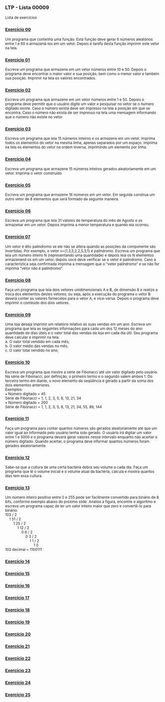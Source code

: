 ### LTP - Lista 00009
<sub>Lista de exercícios</sub>

### <sub>[Exercício 00](https://github.com/albertocerqueira/logica-tecnica-programacao/blob/master/src/br/com/logica/tecnicas/programacao/exercicios00009/Exercicio00.java "Exercício 00")</sub>
<sub>Um programa que contenha uma função. Esta função deve gerar 6 números aleatórios entre 1 e 60 e armazená-los em um vetor. Depois é tarefa desta função imprimir este vetor na tela.</sub>

### <sub>[Exercício 01](https://github.com/albertocerqueira/logica-tecnica-programacao/blob/master/src/br/com/logica/tecnicas/programacao/exercicios00009/Exercicio01.java "Exercício 01")</sub>  
<sub>Escreva um programa que armazene em um vetor números entre 10 e 50. Depois o programa deve encontrar o maior valor e sua posição, bem como o menor valor e também sua posição. Imprimir na tela os valores encontrados.</sub>  
	 
### <sub>[Exercício 02](https://github.com/albertocerqueira/logica-tecnica-programacao/blob/master/src/br/com/logica/tecnicas/programacao/exercicios00009/Exercicio02.java "Exercício 02")</sub>  
<sub>Escreva um programa que armazene em um vetor números entre 1 e 50. Depois o programa deve permitir que o usuário digite um valor e pesquisar no vetor se o número digitado existe. Caso o número exista deve ser impresso na tela a posição em que se encontra. Caso o número não exista de ser impresso na tela uma mensagem informando que o número não existe no vetor.</sub>  
	 
### <sub>[Exercício 03](https://github.com/albertocerqueira/logica-tecnica-programacao/blob/master/src/br/com/logica/tecnicas/programacao/exercicios00009/Exercicio03.java "Exercício 03")</sub>
<sub>Escreva um programa que leia 15 números inteiros e os armazene em um vetor. Imprima todos os elementos do vetor na mesma linha, apenas separados por um espaço. Imprima na tela os elementos do vetor na ordem inversa, imprimindo um elemento por linha.</sub>  

### <sub>[Exercício 04](https://github.com/albertocerqueira/logica-tecnica-programacao/blob/master/src/br/com/logica/tecnicas/programacao/exercicios00009/Exercicio04.java "Exercício 04")</sub>
<sub>Escreva um programa que armazene 15 números inteiros gerados aleatoriamente em um vetor. Imprima o vetor construído</sub>  
	 
### <sub>[Exercício 05](https://github.com/albertocerqueira/logica-tecnica-programacao/blob/master/src/br/com/logica/tecnicas/programacao/exercicios00009/Exercicio05.java "Exercício 05")</sub>
<sub>Escreva um programa que armazene 16 números em um vetor. Em seguida construa um outro vetor de 8 elementos que será formado da seguinte maneira.</sub>  

### <sub>[Exercício 06](https://github.com/albertocerqueira/logica-tecnica-programacao/blob/master/src/br/com/logica/tecnicas/programacao/exercicios00009/Exercicio06.java "Exercício 06")</sub>
<sub>Escreva um programa que leia 31 valores de temperatura do mês de Agosto e os armazenar em um vetor. Depois imprima a menor temperatura e quando ela ocorreu.</sub>  

### <sub>[Exercício 07](https://github.com/albertocerqueira/logica-tecnica-programacao/blob/master/src/br/com/logica/tecnicas/programacao/exercicios00009/Exercicio07.java "Exercício 07")</sub>
<sub>Um vetor é dito palíndromo se ele não se altera quando as posições da componente são invertidas. Por exemplo, o vetor v={1,3,5,2,2,5,3,1} é palíndromo. Escreva um programa que leia um número inteiro N (representando uma quantidade) e depois leia os N elementos armazenand os em um vetor, depois você deve verificar se o vetor é palíndromo. Caso a característica seja confirmada imprima a mensagem que o “vetor palíndromo” e se não for imprima “vetor não é palíndromo”.</sub>  

### <sub>[Exercício 08](https://github.com/albertocerqueira/logica-tecnica-programacao/blob/master/src/br/com/logica/tecnicas/programacao/exercicios00009/Exercicio08.java "Exercício 08")</sub>
<sub>Faça um programa que leia dois vetores unidimensionais A e B, de dimensão 8 e realize a troca dos elementos destes vetores; ou seja, após a execução do programa o vetor B deverá conter os valores fornecidos para o vetor A, e vice-versa. Depois o programa deve imprimir o conteúdo dos dois vetores.</sub>  

### <sub>[Exercício 09](https://github.com/albertocerqueira/logica-tecnica-programacao/blob/master/src/br/com/logica/tecnicas/programacao/exercicios00009/Exercicio09.java "Exercício 09")</sub>
<sub>Uma loja deseja imprimir um relatório relativo às suas vendas em um ano. Escreva um programa que leia as seguintes informações para cada um dos 12 meses do ano: quantidade de dias úteis e o valor total das vendas da loja em cada dia útil. Seu programa deve calcular e imprimir na tela:  
a.	O valor total vendido em cada mês;  
b.	O valor médio das vendas no mês;  
c.	O valor total vendido no ano;</sub>  

### <sub>[Exercício 10](https://github.com/albertocerqueira/logica-tecnica-programacao/blob/master/src/br/com/logica/tecnicas/programacao/exercicios00009/Exercicio10.java "Exercício 10")</sub>
<sub>Escreva um programa que mostre a série de Fibonacci até um valor digitado pelo usuário. Na série de Fibonacci, por definição, o primeiro termo e o segundo valem ambos 1. Do terceiro termo em diante, o novo elemento da seqüência é gerado a partir da soma dos dois elementos anteriores.  
Exemplos:  
• Número digitado = 45  
Série de Fibonacci = 1, 1, 2, 3, 5, 8, 13, 21, 34  
• Número digitado = 200  
Série de Fibonacci = 1, 1, 2, 3, 5, 8, 13, 21, 34, 55, 89, 144</sub>

### <sub>[Exercício 11](https://github.com/albertocerqueira/logica-tecnica-programacao/blob/master/src/br/com/logica/tecnicas/programacao/exercicios00009/Exercicio11.java "Exercício 11")</sub>
<sub>Faça um programa para contar quantos números são gerados aleatoriamente até que um valor igual ao informado pelo usuário tenha sido gerado. O usuário irá digitar um valor entre 1 e 5000 e o programa deverá gerar valores nesse intervalo enquanto não acertar o número digitado. Quando acertar, o programa deve informar quantos números foram gerados aleatoriamente.</sub>

### <sub>[Exercício 12](https://github.com/albertocerqueira/logica-tecnica-programacao/blob/master/src/br/com/logica/tecnicas/programacao/exercicios00009/Exercicio12.java "Exercício 12")</sub>
<sub>Sabe-se que a cultura de uma certa bactéria dobra seu volume a cada dia. Faça um programa que lê o volume inicial e o volume atual da bactéria, calcula e mostra quantos dias tem essa cultura.</sub>

### <sub>[Exercício 13](https://github.com/albertocerqueira/logica-tecnica-programacao/blob/master/src/br/com/logica/tecnicas/programacao/exercicios00009/Exercicio13.java "Exercício 13")</sub>
<sub>Um número inteiro positivo entre 0 e 255 pode ser facilmente convertido para binário de 8 bits, conforme exemplo abaixo do próximo slide. Analise a figura, encontre o algoritmo e escreva um programa capaz de ler um valor inteiro maior que zero e convertê-lo para binário.  
103 / 2  
&nbsp;&nbsp;&nbsp;&nbsp;1	51 / 2  
&nbsp;&nbsp;&nbsp;&nbsp;&nbsp;&nbsp;&nbsp;&nbsp;1	25 / 2  
&nbsp;&nbsp;&nbsp;&nbsp;&nbsp;&nbsp;&nbsp;&nbsp;&nbsp;&nbsp;&nbsp;&nbsp;1	12 / 2  
&nbsp;&nbsp;&nbsp;&nbsp;&nbsp;&nbsp;&nbsp;&nbsp;&nbsp;&nbsp;&nbsp;&nbsp;&nbsp;&nbsp;&nbsp;&nbsp;0	6 / 2  
&nbsp;&nbsp;&nbsp;&nbsp;&nbsp;&nbsp;&nbsp;&nbsp;&nbsp;&nbsp;&nbsp;&nbsp;&nbsp;&nbsp;&nbsp;&nbsp;&nbsp;&nbsp;&nbsp;&nbsp;0	3 / 2  
&nbsp;&nbsp;&nbsp;&nbsp;&nbsp;&nbsp;&nbsp;&nbsp;&nbsp;&nbsp;&nbsp;&nbsp;&nbsp;&nbsp;&nbsp;&nbsp;&nbsp;&nbsp;&nbsp;&nbsp;&nbsp;&nbsp;&nbsp;&nbsp;1	1 / 2  
&nbsp;&nbsp;&nbsp;&nbsp;&nbsp;&nbsp;&nbsp;&nbsp;&nbsp;&nbsp;&nbsp;&nbsp;&nbsp;&nbsp;&nbsp;&nbsp;&nbsp;&nbsp;&nbsp;&nbsp;&nbsp;&nbsp;&nbsp;&nbsp;&nbsp;&nbsp;&nbsp;&nbsp;1	0  
103 decimal = 1100111</sub>

### <sub>[Exercício 14](https://github.com/albertocerqueira/logica-tecnica-programacao/blob/master/src/br/com/logica/tecnicas/programacao/exercicios00009/Exercicio14.java "Exercício 14")</sub>
<sub></sub>

### <sub>[Exercício 15](https://github.com/albertocerqueira/logica-tecnica-programacao/blob/master/src/br/com/logica/tecnicas/programacao/exercicios00009/Exercicio15.java "Exercício 15")</sub>
<sub></sub>

### <sub>[Exercício 16](https://github.com/albertocerqueira/logica-tecnica-programacao/blob/master/src/br/com/logica/tecnicas/programacao/exercicios00009/Exercicio16.java "Exercício 16")</sub>
<sub></sub>

### <sub>[Exercício 17](https://github.com/albertocerqueira/logica-tecnica-programacao/blob/master/src/br/com/logica/tecnicas/programacao/exercicios00009/Exercicio17.java "Exercício 17")</sub>
<sub></sub>

### <sub>[Exercício 18](https://github.com/albertocerqueira/logica-tecnica-programacao/blob/master/src/br/com/logica/tecnicas/programacao/exercicios00009/Exercicio18.java "Exercício 18")</sub>
<sub></sub>

### <sub>[Exercício 19](https://github.com/albertocerqueira/logica-tecnica-programacao/blob/master/src/br/com/logica/tecnicas/programacao/exercicios00009/Exercicio19.java "Exercício 19")</sub>
<sub></sub>

### <sub>[Exercício 20](https://github.com/albertocerqueira/logica-tecnica-programacao/blob/master/src/br/com/logica/tecnicas/programacao/exercicios00009/Exercicio20.java "Exercício 20")</sub>
<sub></sub>

### <sub>[Exercício 21](https://github.com/albertocerqueira/logica-tecnica-programacao/blob/master/src/br/com/logica/tecnicas/programacao/exercicios00009/Exercicio21.java "Exercício 21")</sub>
<sub></sub>

### <sub>[Exercício 22](https://github.com/albertocerqueira/logica-tecnica-programacao/blob/master/src/br/com/logica/tecnicas/programacao/exercicios00009/Exercicio22.java "Exercício 22")</sub>
<sub></sub>

### <sub>[Exercício 23](https://github.com/albertocerqueira/logica-tecnica-programacao/blob/master/src/br/com/logica/tecnicas/programacao/exercicios00009/Exercicio23.java "Exercício 23")</sub>
<sub></sub>

### <sub>[Exercício 24](https://github.com/albertocerqueira/logica-tecnica-programacao/blob/master/src/br/com/logica/tecnicas/programacao/exercicios00009/Exercicio24.java "Exercício 24")</sub>
<sub></sub>

### <sub>[Exercício 25](https://github.com/albertocerqueira/logica-tecnica-programacao/blob/master/src/br/com/logica/tecnicas/programacao/exercicios00009/Exercicio25.java "Exercício 25")</sub>
<sub></sub>
